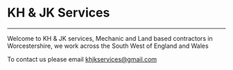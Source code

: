 # KH & JK Services

***

Welcome to KH &amp; JK services, 
Mechanic and Land based contractors in Worcestershire, we work across the South West of England and Wales

To contact us please email [khjkservices@gmail.com](mailto:khjkservices@gmail.com)
